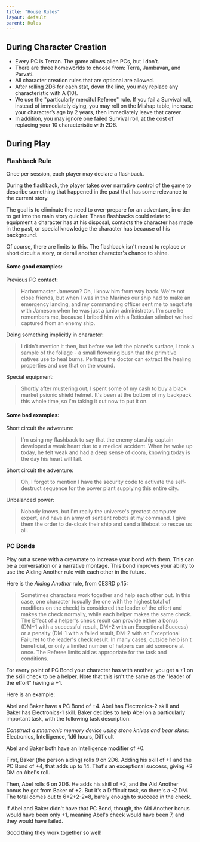 ```yaml
---
title: "House Rules"
layout: default
parent: Rules
---
```



## During Character Creation

* Every PC is Terran. The game allows alien PCs, but I don’t.
* There are three homeworlds to choose from: Terra, Jambavan, and Parvati.
* All character creation rules that are optional are allowed.
* After rolling 2D6 for each stat, down the line, you may replace any characteristic with A (10).
* We use the "particularly merciful Referee" rule. If you fail a Survival roll, instead of immediately dying, you may roll on the Mishap table, increase your character’s age by 2 years, then immediately leave that career.
* In addition, you may ignore one failed Survival roll, at the cost of replacing your 10 characteristic with 2D6.

## During Play

### Flashback Rule

Once per session, each player may declare a flashback.

During the flashback, the player takes over narrative control of the game to describe something that happened in the past that has some relevance to the current story.

The goal is to eliminate the need to over-prepare for an adventure, in order to get into the main story quicker. These flashbacks could relate to equipment a character has at his disposal, contacts the character has made in the past, or special knowledge the character has because of his background.

Of course, there are limits to this. The flashback isn't meant to replace or short circuit a story, or derail another character's chance to shine.

#### Some good examples:

Previous PC contact:
> Harbormaster Jameson? Oh, I know him from way back. We're not close friends, but when I was in the Marines our ship had to make an emergency landing, and my commanding officer sent me to negotiate with Jameson when he was just a junior administrator. I'm sure he remembers me, because I bribed him with a Reticulan stimbot we had captured from an enemy ship.

Doing something implicitly in character:
> I didn't mention it then, but before we left the planet's surface, I took a sample of the foliage - a small flowering bush that the primitive natives use to heal burns. Perhaps the doctor can extract the healing properties and use that on the wound.

Special equipment:
> Shortly after mustering out, I spent some of my cash to buy a black market psionic shield helmet. It's been at the bottom of my backpack this whole time, so I'm taking it out now to put it on.

#### Some bad examples:

Short circuit the adventure:
> I'm using my flashback to say that the enemy starship captain developed a weak heart due to a medical accident. When he woke up today, he felt weak and had a deep sense of doom, knowing today is the day his heart will fail.

Short circuit the adventure:
> Oh, I forgot to mention I have the security code to activate the self-destruct sequence for the power plant supplying this entire city.

Unbalanced power:
> Nobody knows, but I'm really the universe's greatest computer expert, and have an army of sentient robots at my command. I give them the order to de-cloak their ship and send a lifeboat to rescue us all.

### PC Bonds

Play out a scene with a crewmate to increase your bond with them. This can be a conversation or a narrative montage. This bond improves your ability to use the Aiding Another rule with each other in the future.

Here is the *Aiding Another* rule, from CESRD p.15:

> Sometimes characters work together and help each other out. In this case, one character (usually the one with the highest total of modifiers on the check) is considered the leader of the effort and makes the check normally, while each helper makes the same check. The Effect of a helper's check result can provide either a bonus (DM+1 with a successful result, DM+2 with an Exceptional Success) or a penalty (DM-1 with a failed result, DM-2 with an Exceptional Failure) to the leader's check result. In many cases, outside help isn't beneficial, or only a limited number of helpers can aid someone at once. The Referee limits aid as appropriate for the task and conditions.

For every point of PC Bond your character has with another, you get a +1 on the skill check to be a helper. Note that this isn't the same as the "leader of the effort" having a +1.

Here is an example:

Abel and Baker have a PC Bond of +4. Abel has Electronics-2 skill and Baker has Electronics-1 skill. Baker decides to help Abel on a particularly important task, with the following task description:

*Construct a mnemonic memory device using stone knives and bear skins*: Electronics, Intelligence, 1d6 hours, Difficult

Abel and Baker both have an Intelligence modifier of +0.

First, Baker (the person aiding) rolls 9 on 2D6. Adding his skill of +1 and the PC Bond of +4, that adds up to 14. That's an  exceptional success, giving +2 DM on Abel's roll.

Then, Abel rolls 6 on 2D6. He adds his skill of +2, and the Aid Another bonus he got from Baker of +2. But it's a Difficult task, so there's a -2 DM. The total comes out to 6+2+2-2=8, barely enough to succeed in the check.

If Abel and Baker didn't have that PC Bond, though, the Aid Another bonus would have been only +1, meaning Abel's check would have been 7, and they would have failed.

Good thing they work together so well!
